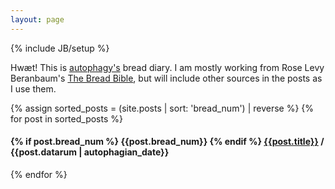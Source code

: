 ```yaml
---
layout: page
---
```

{% include JB/setup %}

Hwæt! This is [autophagy's](http://autophagy.io/) bread diary. I am mostly
working from Rose Levy Beranbaum's [The Bread Bible](http://books.wwnorton.com/books/The-Bread-Bible/),
but will include other sources in the posts as I use them.

{% assign sorted_posts = (site.posts | sort: 'bread_num') | reverse %}
{% for post in sorted_posts %}
<h4>
  {% if post.bread_num %}
  <span class="bread-num">{{post.bread_num}}</span>
  {% endif %}
  <a href="{{BASE_PATH}}{{ post.url }}">{{post.title}}</a>
  <span class="post-date">/ {{post.datarum | autophagian_date}}</span>
</h4>
{% endfor %}
